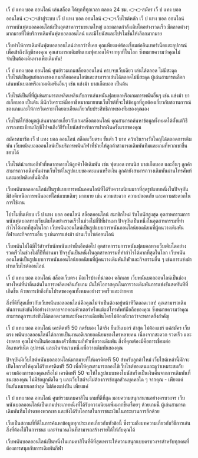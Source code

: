 เว็ ป แทง บอล ออนไลน์ เล่นสล็อต ได้ทุกที่ทุกเวลา ตลอด 24 ชม.
👉👉สมัคร เว็ ป แทง บอล ออนไลน์
👉👉เข้าสู่ระบบ เว็ ป แทง บอล ออนไลน์
👉👉เว็บไซต์หลัก เว็ ป แทง บอล ออนไลน์
การพนันฟุตบอลออนไลน์เป็นอุตสาหกรรมขนาดใหญ่ และตลาดกำลังเติบโตอย่างรวดเร็ว มีตลาดต่างๆ มากมายที่ให้บริการเดิมพันฟุตบอลออนไลน์ และมีโบนัสและโปรโมชั่นให้เลือกมากมาย

เว็บทำให้การเดิมพันฟุตบอลออนไลน์ง่ายกว่าที่เคย คุณเพียงแค่ต้องเชื่อมต่ออินเทอร์เน็ตและอุปกรณ์เพื่อเข้าถึงบัญชีของคุณ คุณสามารถเดิมพันเกมฟุตบอลได้จากทุกที่ในโลก ซึ่งหมายความว่าคุณไม่จำเป็นต้องเดินทางเพื่อเดิมพัน!

เว็ ป แทง บอล ออนไลน์ ศูนย์รวมเกมสล็อตออนไลน์ ครบจบเว็บเดียว เล่นได้ตลอด ไม่มีสะดุด
เว็บไซต์เป็นศูนย์กลางของเกมสล็อตออนไลน์และสามารถเล่นได้ตลอดไม่มีสะดุด ผู้เล่นสามารถเลือกเล่นพนันบอลหรือเกมเดิมพันอื่นๆ เช่น แข่งม้า บาสเก็ตบอล เป็นต้น

เว็บไซต์เป็นที่ที่ผู้เล่นสามารถเพลิดเพลินกับการเล่นพนันฟุตบอลหรือเกมการพนันอื่นๆ เช่น แข่งม้า บาสเก็ตบอล เป็นต้น มีนักวิเคราะห์มืออาชีพมากมายบนเว็บไซต์ที่จะให้ข้อมูลที่ถูกต้องเกี่ยวกับสถานการณ์ของเกมและให้การวิเคราะห์โดยละเอียดเกี่ยวกับประสิทธิภาพของทีมของคุณเอง

เว็บไซต์ให้ข้อมูลผู้เล่นมากมายเกี่ยวกับเกมสล็อตออนไลน์ คุณสามารถค้นหาข้อมูลทั้งหมดได้ตั้งแต่วิธีการลงทะเบียนบัญชีไปจนถึงวิธีรับโบนัสสำหรับการฝากเงินครั้งแรกของคุณ

สมัครสมาชิก เว็ ป แทง บอล ออนไลน์ สล็อตเว็บตรง ขั้นต่ำ 1 บาท คว้าเงินรางวัลใหญ่ได้ตลอดการเดิมพัน
เว็บพนันบอลออนไลน์เป็นบริการพนันกีฬาที่ช่วยให้ลูกค้าสามารถเดิมพันทีมและเกมที่พวกเขาชื่นชอบได้

เว็บไซต์นำเสนอกีฬาที่หลากหลายให้ลูกค้าได้เดิมพัน เช่น ฟุตบอล เทนนิส บาสเก็ตบอล และอื่นๆ ลูกค้าสามารถวางเดิมพันผ่านเว็บไซต์ในรูปแบบของคะแนนหรือเงิน ลูกค้ายังสามารถวางเดิมพันผ่านโทรศัพท์และแอปพลิเคชั่นมือถือ

เว็บพนันบอลออนไลน์เป็นรูปแบบการพนันออนไลน์ที่ได้รับความนิยมมากที่สุดรูปแบบหนึ่งในปัจจุบัน มีข้อดีเหนือการพนันออฟไลน์แบบเดิมๆ มากมาย เช่น ความสะดวก ความปลอดภัย และความสะดวกในการใช้งาน

โปรโมชั่นเพียบ เว็ ป แทง บอล ออนไลน์ สล็อตออนไลน์ สมาชิกใหม่ รับโบนัสสูงสุด
อุตสาหกรรมการพนันฟุตบอลทางเว็บเติบโตอย่างรวดเร็วในช่วงไม่กี่ปีที่ผ่านมา ปัจจุบันเป็นหนึ่งในอุตสาหกรรมที่ทำกำไรได้มากที่สุดในโลก เว็บพนันออนไลน์เป็นรูปแบบการพนันออนไลน์ยอดนิยมที่ผู้คนวางเดิมพันกีฬาและกิจกรรมอื่น ๆ เช่นการแข่งม้า ผ่านเว็บไซต์ออนไลน์

เว็บพนันไม่ได้มีไว้สำหรับนักพนันเท่านั้นอีกต่อไป อุตสาหกรรมการพนันฟุตบอลทางเว็บเติบโตอย่างรวดเร็วในช่วงไม่กี่ปีที่ผ่านมา ปัจจุบันเป็นหนึ่งในอุตสาหกรรมที่ทำกำไรได้มากที่สุดในโลก เว็บพนันออนไลน์เป็นรูปแบบการพนันออนไลน์ยอดนิยมที่ผู้คนวางเดิมพันกีฬาและกิจกรรมอื่น ๆ เช่นการแข่งม้า ผ่านเว็บไซต์ออนไลน์

เว็ ป แทง บอล ออนไลน์ สล็อตเว็บตรง มีอะไรบ้างที่น่าลอง คลิกเลย
เว็บพนันบอลออนไลน์เป็นช่องทางใหม่ที่น่าตื่นเต้นในการเพลิดเพลินกับเกม มันให้โอกาสคุณในการวางเดิมพันการแข่งขันสดทันทีที่เกิดขึ้น ด้วยการเข้าถึงทีมโปรดของคุณทั้งหมดอย่างรวดเร็วและง่ายดาย

สิ่งที่ดีที่สุดเกี่ยวกับเว็บพนันบอลออนไลน์คือคุณไม่จำเป็นต้องอยู่หน้าทีวีตลอดเวลา! คุณสามารถเดิมพันการแข่งขันได้อย่างง่ายดายจากคอมพิวเตอร์หรือแม้แต่โทรศัพท์มือถือของคุณ ซึ่งหมายความว่าคุณสามารถดูการแข่งขันได้ตลอดเวลาและยังคงวางเดิมพันโดยไม่ต้องกังวลว่าจะพลาดสิ่งสำคัญ

เว็ ป แทง บอล ออนไลน์ เครดิตฟรี 50 กดรับเอง ได้จริง ยืนยันเบอร์ ล่าสุด ไม่ต้องแชร์ แค่สมัคร เว็บตรง
พนันบอลออนไลน์ได้กลายเป็นงานอดิเรกยอดนิยมของใครหลายคน เนื่องจากสะดวก รวดเร็ว และง่ายดาย คุณไม่จำเป็นต้องแสดงตัวที่สนามกีฬาเพื่อวางเดิมพัน สิ่งที่คุณต้องมีคือการเชื่อมต่ออินเทอร์เน็ต อุปกรณ์ และเงินจำนวนหนึ่งเพื่อวางเดิมพันของคุณ

ปัจจุบันมีเว็บไซต์พนันบอลออนไลน์มากมายที่ให้เครดิตฟรี 50 สำหรับลูกค้าใหม่ เว็บไซต์เหล่านี้มักจะเปิดโอกาสให้คุณได้รับเครดิตฟรี 50 เพื่อให้คุณสามารถลองใช้เว็บไซต์ของตนและดูว่าเหมาะสมกับความต้องการของคุณหรือไม่ เครดิตฟรี 50 จะให้ในรูปแบบของโบนัสหรือเป็นเงินคืนจากการเดิมพันที่ชนะของคุณ ไม่มีข้อผูกมัดใด ๆ และเว็บไซต์จะไม่ต้องการข้อมูลส่วนบุคคลใด ๆ จากคุณ - เพียงแค่ยืนยันหมายเลขล่าสุด ไม่ต้องแบ่งปัน เพียงแค่

เว็ ป แทง บอล ออนไลน์ ศูนย์รวมเกมคาสิโน เกมที่ดีที่สุด มอบความสนุกสนานอย่างครบวงจร
เว็บพนันบอลออนไลน์เป็นเกมประเภทหนึ่งที่ได้รับความนิยมเพิ่มมากขึ้นเรื่อยๆ ด้วยเกมนี้ ผู้เล่นสามารถเดิมพันทีมโปรดของพวกเขา และยังได้รับโอกาสในการชนะเงินในกระบวนการอีกด้วย

เว็บเป็นสถานที่ที่ดีในการค้นหาข้อมูลทุกประเภทเกี่ยวกับหัวข้อนี้ ซึ่งรวมถึงบทความเกี่ยวกับวิธีการเล่น สิ่งที่ต้องใช้ในการชนะ และจำนวนเงินที่สามารถสร้างรายได้ให้กับคุณได้

เว็บพนันบอลออนไลน์เป็นหนึ่งในเกมคาสิโนที่ดีที่สุดเพราะให้ความสนุกแบบครบวงจรสำหรับทุกคนที่ต้องการสนุกกับการเดิมพันกีฬา
